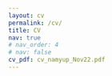 ```yaml
---
layout: cv
permalink: /cv/
title: CV
nav: true
# nav_order: 4
# nav: false
cv_pdf: cv_namyup_Nov22.pdf
---
```

